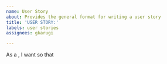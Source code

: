 ```yaml
---
name: User Story
about: Provides the general format for writing a user story
title: 'USER STORY:'
labels: user stories
assignees: gkarugi

---
```


As a <type of user>, I want <some goal> so that <some reason>
